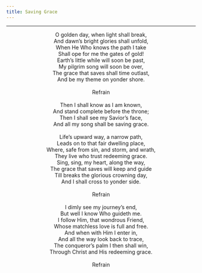 ```yaml
---
title: Saving Grace
---
```


---
<center>
O golden day, when light shall break,<br/>
And dawn’s bright glories shall unfold,<br/>
When He Who knows the path I take<br/>
Shall ope for me the gates of gold!<br/>
Earth’s little while will soon be past,<br/>
My pilgrim song will soon be over,<br/>
The grace that saves shall time outlast,<br/>
And be my theme on yonder shore.<br/>
<br/>
Refrain<br/>
<br/>
Then I shall know as I am known,<br/>
And stand complete before the throne;<br/>
Then I shall see my Savior’s face,<br/>
And all my song shall be saving grace.<br/>
<br/>
Life’s upward way, a narrow path,<br/>
Leads on to that fair dwelling place,<br/>
Where, safe from sin, and storm, and wrath,<br/>
They live who trust redeeming grace.<br/>
Sing, sing, my heart, along the way,<br/>
The grace that saves will keep and guide<br/>
Till breaks the glorious crowning day,<br/>
And I shall cross to yonder side.<br/>
<br/>
Refrain<br/>
<br/>
I dimly see my journey’s end,<br/>
But well I know Who guideth me.<br/>
I follow Him, that wondrous Friend,<br/>
Whose matchless love is full and free.<br/>
And when with Him I enter in,<br/>
And all the way look back to trace,<br/>
The conqueror’s palm I then shall win,<br/>
Through Christ and His redeeming grace.<br/>
<br/>
Refrain
</center>